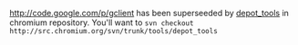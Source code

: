 http://code.google.com/p/gclient has been superseeded by [depot\_tools](http://dev.chromium.org/developers/how-tos/depottools) in chromium repository. You'll want to `svn checkout http://src.chromium.org/svn/trunk/tools/depot_tools`